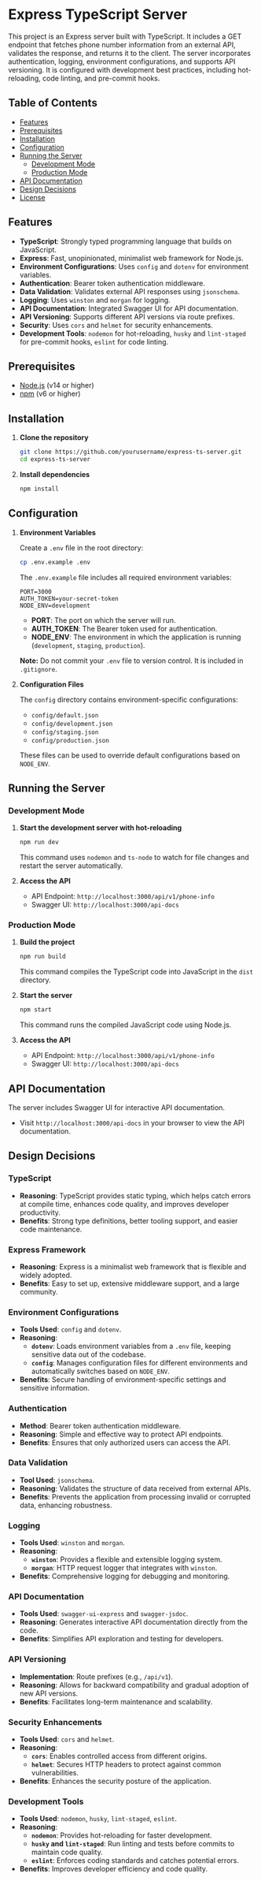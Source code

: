 # Express TypeScript Server

This project is an Express server built with TypeScript. It includes a GET endpoint that fetches phone number information from an external API, validates the response, and returns it to the client. The server incorporates authentication, logging, environment configurations, and supports API versioning. It is configured with development best practices, including hot-reloading, code linting, and pre-commit hooks.

## Table of Contents

- [Features](#features)
- [Prerequisites](#prerequisites)
- [Installation](#installation)
- [Configuration](#configuration)
- [Running the Server](#running-the-server)
  - [Development Mode](#development-mode)
  - [Production Mode](#production-mode)
- [API Documentation](#api-documentation)
- [Design Decisions](#design-decisions)
- [License](#license)

## Features

- **TypeScript**: Strongly typed programming language that builds on JavaScript.
- **Express**: Fast, unopinionated, minimalist web framework for Node.js.
- **Environment Configurations**: Uses `config` and `dotenv` for environment variables.
- **Authentication**: Bearer token authentication middleware.
- **Data Validation**: Validates external API responses using `jsonschema`.
- **Logging**: Uses `winston` and `morgan` for logging.
- **API Documentation**: Integrated Swagger UI for API documentation.
- **API Versioning**: Supports different API versions via route prefixes.
- **Security**: Uses `cors` and `helmet` for security enhancements.
- **Development Tools**: `nodemon` for hot-reloading, `husky` and `lint-staged` for pre-commit hooks, `eslint` for code linting.

## Prerequisites

- [Node.js](https://nodejs.org/en/download/) (v14 or higher)
- [npm](https://www.npmjs.com/get-npm) (v6 or higher)

## Installation

1. **Clone the repository**

   ```bash
   git clone https://github.com/yourusername/express-ts-server.git
   cd express-ts-server
   ```

2. **Install dependencies**

   ```bash
   npm install
   ```

## Configuration

1. **Environment Variables**

   Create a `.env` file in the root directory:

   ```bash
   cp .env.example .env
   ```

   The `.env.example` file includes all required environment variables:

   ```env
   PORT=3000
   AUTH_TOKEN=your-secret-token
   NODE_ENV=development
   ```

   - **PORT**: The port on which the server will run.
   - **AUTH_TOKEN**: The Bearer token used for authentication.
   - **NODE_ENV**: The environment in which the application is running (`development`, `staging`, `production`).

   **Note:** Do not commit your `.env` file to version control. It is included in `.gitignore`.

2. **Configuration Files**

   The `config` directory contains environment-specific configurations:

   - `config/default.json`
   - `config/development.json`
   - `config/staging.json`
   - `config/production.json`

   These files can be used to override default configurations based on `NODE_ENV`.

## Running the Server

### Development Mode

1. **Start the development server with hot-reloading**

   ```bash
   npm run dev
   ```

   This command uses `nodemon` and `ts-node` to watch for file changes and restart the server automatically.

2. **Access the API**

   - API Endpoint: `http://localhost:3000/api/v1/phone-info`
   - Swagger UI: `http://localhost:3000/api-docs`

### Production Mode

1. **Build the project**

   ```bash
   npm run build
   ```

   This command compiles the TypeScript code into JavaScript in the `dist` directory.

2. **Start the server**

   ```bash
   npm start
   ```

   This command runs the compiled JavaScript code using Node.js.

3. **Access the API**

   - API Endpoint: `http://localhost:3000/api/v1/phone-info`
   - Swagger UI: `http://localhost:3000/api-docs`

## API Documentation

The server includes Swagger UI for interactive API documentation.

- Visit `http://localhost:3000/api-docs` in your browser to view the API documentation.

## Design Decisions

### TypeScript

- **Reasoning**: TypeScript provides static typing, which helps catch errors at compile time, enhances code quality, and improves developer productivity.
- **Benefits**: Strong type definitions, better tooling support, and easier code maintenance.

### Express Framework

- **Reasoning**: Express is a minimalist web framework that is flexible and widely adopted.
- **Benefits**: Easy to set up, extensive middleware support, and a large community.

### Environment Configurations

- **Tools Used**: `config` and `dotenv`.
- **Reasoning**:
  - **`dotenv`**: Loads environment variables from a `.env` file, keeping sensitive data out of the codebase.
  - **`config`**: Manages configuration files for different environments and automatically switches based on `NODE_ENV`.
- **Benefits**: Secure handling of environment-specific settings and sensitive information.

### Authentication

- **Method**: Bearer token authentication middleware.
- **Reasoning**: Simple and effective way to protect API endpoints.
- **Benefits**: Ensures that only authorized users can access the API.

### Data Validation

- **Tool Used**: `jsonschema`.
- **Reasoning**: Validates the structure of data received from external APIs.
- **Benefits**: Prevents the application from processing invalid or corrupted data, enhancing robustness.

### Logging

- **Tools Used**: `winston` and `morgan`.
- **Reasoning**:
  - **`winston`**: Provides a flexible and extensible logging system.
  - **`morgan`**: HTTP request logger that integrates with `winston`.
- **Benefits**: Comprehensive logging for debugging and monitoring.

### API Documentation

- **Tools Used**: `swagger-ui-express` and `swagger-jsdoc`.
- **Reasoning**: Generates interactive API documentation directly from the code.
- **Benefits**: Simplifies API exploration and testing for developers.

### API Versioning

- **Implementation**: Route prefixes (e.g., `/api/v1`).
- **Reasoning**: Allows for backward compatibility and gradual adoption of new API versions.
- **Benefits**: Facilitates long-term maintenance and scalability.

### Security Enhancements

- **Tools Used**: `cors` and `helmet`.
- **Reasoning**:
  - **`cors`**: Enables controlled access from different origins.
  - **`helmet`**: Secures HTTP headers to protect against common vulnerabilities.
- **Benefits**: Enhances the security posture of the application.

### Development Tools

- **Tools Used**: `nodemon`, `husky`, `lint-staged`, `eslint`.
- **Reasoning**:
  - **`nodemon`**: Provides hot-reloading for faster development.
  - **`husky` and `lint-staged`**: Run linting and tests before commits to maintain code quality.
  - **`eslint`**: Enforces coding standards and catches potential errors.
- **Benefits**: Improves developer efficiency and code quality.